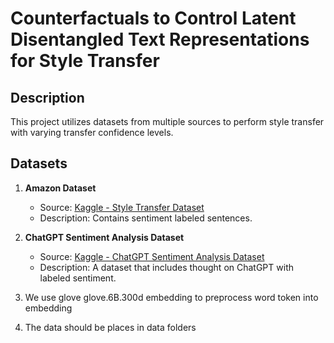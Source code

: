 # Counterfactuals to Control Latent Disentangled Text Representations for Style Transfer

## Description
This project utilizes datasets from multiple sources to perform style transfer with varying transfer confidence levels. 

## Datasets

1. **Amazon Dataset**  
   - Source: [Kaggle - Style Transfer Dataset](https://www.kaggle.com/datasets/realmichaelye/style-transfer-dataset/data?select=amazon)  
   - Description: Contains sentiment labeled sentences.
     
2. **ChatGPT Sentiment Analysis Dataset**  
   - Source: [Kaggle - ChatGPT Sentiment Analysis Dataset](https://www.kaggle.com/datasets/charunisa/chatgpt-sentiment-analysis/data)  
   - Description: A dataset that includes thought on ChatGPT  with labeled sentiment.
  
3. We use glove glove.6B.300d embedding to preprocess word token into embedding

4. The data should be places in data folders


